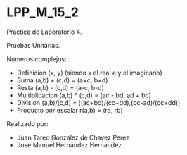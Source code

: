 # LPP_M_15_2

Práctica de Laboratorio 4. 

Pruebas Unitarias.

Numeros complejos:

* Definicion (x, y)  (siendo x el real e y el imaginario)
* Suma (a,b) + (c,d) = (a+c, b+d)
* Resta (a,b) - (c,d) = (a-c, b-d)
* Multiplicacion (a,b) * (c,d) = (ac - bd, ad + bc)
* Division (a,b)/(c,d) = ((ac+bd)/(cc+dd),(bc-ad)/(cc+dd))
* Producto por escalar r(a,b) = (ra, rb)

Realizado por:

* Juan Tareq Gonzalez de Chavez Perez
* Jose Manuel Hernandez Hernandez
